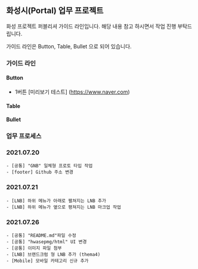 ## 화성시(Portal) 업무 프로젝트

화성 프로젝트 퍼블리셔 가이드 라인입니다. 해당 내용 참고 하시면서 작업 진행 부탁드립니다.

가이드 라인은 Button, Table, Bullet 으로 되어 있습니다.

### 가이드 라인

#### Button

- 1버튼 [미리보기 테스트] (https://www.naver.com)

#### Table

#### Bullet

### 업무 프로세스

### 2021.07.20

```
- [공통] "GNB" 일체형 프로토 타입 작업
- [footer] Github 주소 변경
```

### 2021.07.21

```
- [LNB] 하위 메뉴가 아래로 펼쳐지는 LNB 추가
- [LNB] 하위 메뉴가 옆으로 평쳐지는 LNB 마크업 작업
```

### 2021.07.26

```
- [공통] "README.md"파일 수정
- [공통] "hwasepmg/html" UI 변경
- [공통] 이미지 파일 첨부
- [LNB] 브랜드크럼 형 LNB 추가 (thema4)
- [Mobile] 모바일 카테고리 신규 추가

```
